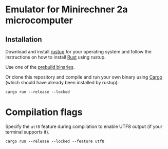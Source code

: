 
# Emulator for Minirechner 2a microcomputer

## Installation

Download and install [rustup](https://rustup.rs/) for your operating system and follow the instructions on how to install [Rust](https://www.rust-lang.org/) using rustup.

Use one of the [prebuild binaries](https://v4.git.tammena.rocks/2a-emulator/2a-emulator/releases).

Or clone this repository and compile and run your own binary using [Cargo](https://github.com/rust-lang/cargo) (which should have already been installed by rustup):
```
cargo run --release --locked
```

# Compilation flags

Specify the `utf8` feature during compilation to enable UTF8 output (if your terminal supports it).
```
cargo run --release --locked --feature utf8
```
